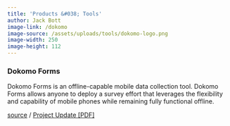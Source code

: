 ```yaml
---
title: 'Products &#038; Tools'
author: Jack Bott
image-link: /dokomo
image-source: /assets/uploads/tools/dokomo-logo.png
image-width: 250
image-height: 112
---
```



<h3>
  Dokomo Forms
</h3>

Dokomo Forms is an offline-capable mobile data collection tool. Dokomo Forms
allows anyone to deploy a survey effort that leverages the flexibility and
capability of mobile phones while remaining fully functional offline.

<a href="https://github.com/SEL-Columbia/dokomoforms" target="blank">source</a> / <a href="/assets/uploads/blog/2017/qsel-project-updates/qSEL-Dokomoforms-Brochure-2017.pdf">Project Update [PDF]</a>

